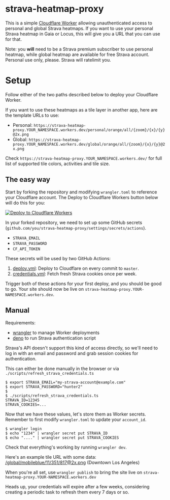 # strava-heatmap-proxy

This is a simple [Cloudflare Worker](https://workers.dev) allowing
unauthenticated access to personal and global Strava heatmaps. If you want to
use your personal Strava heatmap in Gaia or Locus, this will give you a URL
that you can use for that.

Note: you **will** need to be a Strava premium subscriber to use personal heatmap, while global heatmap are available for free Strava account. Personal
use only, please. Strava will ratelimit you.

# Setup

Follow either of the two paths described below to deploy your Cloudflare
Worker.

If you want to use these heatmaps as a tile layer in another app, here are the
template URLs to use:

- Personal: `https://strava-heatmap-proxy.YOUR_NAMESPACE.workers.dev/personal/orange/all/{zoom}/{x}/{y}@2x.png`
- Global: `https://strava-heatmap-proxy.YOUR_NAMESPACE.workers.dev/global/orange/all/{zoom}/{x}/{y}@2x.png`

Check `https://strava-heatmap-proxy.YOUR_NAMESPACE.workers.dev/` for full list
of supported tile colors, activities and tile size.

## The easy way

Start by forking the repository and modifying `wrangler.toml` to reference your
Cloudflare account. The Deploy to Cloudflare Workers button below will do this
for you:

[![Deploy to Cloudflare Workers](https://deploy.workers.cloudflare.com/button)](https://deploy.workers.cloudflare.com/?url=https://github.com/jpicheral/strava-heatmap-proxy)

In your forked repository, we need to set up some GitHub secrets
(`github.com/you/strava-heatmap-proxy/settings/secrets/actions`).

- `STRAVA_EMAIL`
- `STRAVA_PASSWORD`
- `CF_API_TOKEN`

These secrets will be used by two GitHub Actions:

1. [deploy.yml](.github/workflows/deploy.yml): Deploy to Cloudflare on every
   commit to `master`.
2. [credentials.yml](.github/workflows/credentials.yml): Fetch fresh Strava
   cookies once per week.

Trigger both of these actions for your first deploy, and you should be good to
go. Your site should now be live on
`strava-heatmap-proxy.YOUR-NAMESPACE.workers.dev`.

## Manual

Requirements:

  - [wrangler](https://github.com/cloudflare/wrangler) to manage Worker deployments
  - [deno](https://deno.land) to run Strava authentication script

Strava's API doesn't support this kind of access directly, so we'll need to
log in with an email and password and grab session cookies for
authentication.

This can either be done manually in the browser or via
`./scripts/refresh_strava_credentials.ts`

``` console
$ export STRAVA_EMAIL="my-strava-account@example.com"
$ export STRAVA_PASSWORD="hunter2"
$
$ ./scripts/refresh_strava_credentials.ts
STRAVA_ID=12345
STRAVA_COOKIES=...
```

Now that we have these values, let's store them as Worker secrets.
Remember to first modify `wrangler.toml` to update your `account_id`.

``` console
$ wrangler login
$ echo "1234" | wrangler secret put STRAVA_ID
$ echo "...." | wrangler secret put STRAVA_COOKIES
```

Check that everything's working by running `wrangler dev`.

Here's an example tile URL with some data:
[/global/mobileblue/11/351/817@2x.png](http://127.0.0.1:8787/global/mobileblue/11/351/817@2x.png)
(Downtown Los Angeles)

When you're all set, use `wrangler publish` to bring the site live on
`strava-heatmap-proxy.YOUR-NAMESPACE.workers.dev`

Heads up, your credentials will expire after a few weeks, considering creating
a periodic task to refresh them every 7 days or so.
